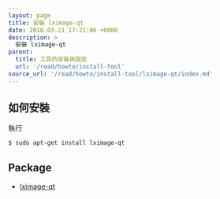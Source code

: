 ```yaml
---
layout: page
title: 安裝 lximage-qt
date: 2018-03-21 17:21:06 +0800
description: >
  安裝 lximage-qt
parent:
  title: 工具的安裝與設定
  url: '/read/howto/install-tool'
source_url: '/read/howto/install-tool/lximage-qt/index.md'
---
```



## 如何安裝

執行

``` sh
$ sudo apt-get install lximage-qt
```


## Package

* [lximage-qt](https://packages.ubuntu.com/bionic/lximage-qt)
